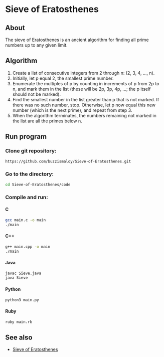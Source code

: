 # Sieve of Eratosthenes

## About

The sieve of Eratosthenes is an ancient algorithm for finding all prime numbers up to any given limit.

## Algorithm

1. Create a list of consecutive integers from 2 through n: (2, 3, 4, ..., n).
2. Initially, let p equal 2, the smallest prime number.
3. Enumerate the multiples of p by counting in increments of p from 2p to n, and mark them in the list (these will be 2p, 3p, 4p, ...; the p itself should not be marked).
4. Find the smallest number in the list greater than p that is not marked. If there was no such number, stop. Otherwise, let p now equal this new number (which is the next prime), and repeat from step 3.
5. When the algorithm terminates, the numbers remaining not marked in the list are all the primes below n.

## Run program

### Clone git repository:
```bash
https://github.com/buzzismaloy/Sieve-of-Eratosthenes.git
```
### Go to the directory:
```bash
cd Sieve-of-Eratosthenes/code
```
### Compile and run:

#### C

```bash
gcc main.c -o main
./main
```
#### C++

```bash
g++ main.cpp -o main
./main
```
#### Java

```bash
javac Sieve.java
java Sieve
```
#### Python

```bash
python3 main.py
```
#### Ruby

```bash
ruby main.rb
```

## See also

* [Sieve of Eratosthenes](https://en.wikipedia.org/wiki/Sieve_of_Eratosthenes)
